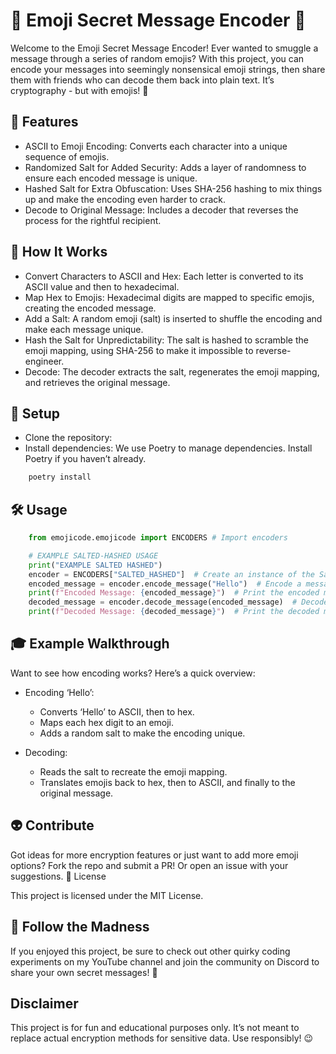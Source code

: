 # 🌈 Emoji Secret Message Encoder 🔐

Welcome to the Emoji Secret Message Encoder! Ever wanted to smuggle a message through a series of random emojis? With this project, you can encode your messages into seemingly nonsensical emoji strings, then share them with friends who can decode them back into plain text. It’s cryptography - but with emojis! 🎉

## 🚀 Features

-  ASCII to Emoji Encoding: Converts each character into a unique sequence of emojis.
- Randomized Salt for Added Security: Adds a layer of randomness to ensure each encoded message is unique.
- Hashed Salt for Extra Obfuscation: Uses SHA-256 hashing to mix things up and make the encoding even harder to crack.
- Decode to Original Message: Includes a decoder that reverses the process for the rightful recipient.

## 📖 How It Works

- Convert Characters to ASCII and Hex: Each letter is converted to its ASCII value and then to hexadecimal.
- Map Hex to Emojis: Hexadecimal digits are mapped to specific emojis, creating the encoded message.
- Add a Salt: A random emoji (salt) is inserted to shuffle the encoding and make each message unique.
- Hash the Salt for Unpredictability: The salt is hashed to scramble the emoji mapping, using SHA-256 to make it impossible to reverse-engineer.
- Decode: The decoder extracts the salt, regenerates the emoji mapping, and retrieves the original message.

## 🔧 Setup

- Clone the repository:
- Install dependencies: We use Poetry to manage dependencies. Install Poetry if you haven’t already.

```bash
    poetry install
```

## 🛠️ Usage

```python
    from emojicode.emojicode import ENCODERS # Import encoders

    # EXAMPLE SALTED-HASHED USAGE
    print("EXAMPLE SALTED HASHED")
    encoder = ENCODERS["SALTED_HASHED"]  # Create an instance of the SaltedHashed encoder
    encoded_message = encoder.encode_message("Hello")  # Encode a message
    print(f"Encoded Message: {encoded_message}")  # Print the encoded message
    decoded_message = encoder.decode_message(encoded_message)  # Decode the message
    print(f"Decoded Message: {decoded_message}")  # Print the decoded message`
```


## 🎓 Example Walkthrough

Want to see how encoding works? Here’s a quick overview:

- Encoding ‘Hello’:
    - Converts ‘Hello’ to ASCII, then to hex.
    - Maps each hex digit to an emoji.
    - Adds a random salt to make the encoding unique.

- Decoding:
    - Reads the salt to recreate the emoji mapping.
    - Translates emojis back to hex, then to ASCII, and finally to the original message.

## 👽 Contribute

Got ideas for more encryption features or just want to add more emoji options? Fork the repo and submit a PR! Or open an issue with your suggestions.
📜 License

This project is licensed under the MIT License.

## 🔮 Follow the Madness

If you enjoyed this project, be sure to check out other quirky coding experiments on my YouTube channel and join the community on Discord to share your own secret messages! 🎉

## Disclaimer

This project is for fun and educational purposes only. It’s not meant to replace actual encryption methods for sensitive data. Use responsibly! 😉
